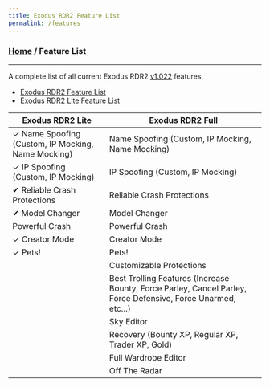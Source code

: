 ```yaml
---
title: Exodus RDR2 Feature List
permalink: /features
---
```

### [Home](/) / Feature List
---
A complete list of all current Exodus RDR2 [v1.022](changelogs/1022) features.

- [Exodus RDR2 Feature List](features/full)
- [Exodus RDR2 Lite Feature List](features/lite)


| Exodus RDR2 Lite                                  | Exodus RDR2 Full                                  |
| ------------------------------------------------- | ------------------------------------------------- |
| &#10003; Name Spoofing (Custom, IP Mocking, Name Mocking) | Name Spoofing (Custom, IP Mocking, Name Mocking)
| &#10003; IP Spoofing (Custom, IP Mocking)                 | IP Spoofing (Custom, IP Mocking)
| &#10004; Reliable Crash Protections                       | Reliable Crash Protections
| &#10004; Model Changer                                    | Model Changer
| <i class="fa-solid fa-check" color="#159957"></i> Powerful Crash                                   | Powerful Crash
| &#10003; Creator Mode                                     | Creator Mode
| &#10003; Pets!                                            | Pets!
|                                                   | Customizable Protections
|                                                   | Best Trolling Features (Increase Bounty, Force Parley, Cancel Parley, Force Defensive, Force Unarmed, etc...)
|                                                   | Sky Editor
|                                                   | Recovery (Bounty XP, Regular XP, Trader XP, Gold)
|                                                   | Full Wardrobe Editor
|                                                   | Off The Radar
